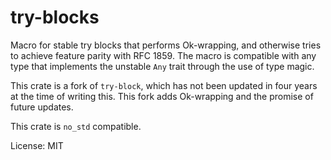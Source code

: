 # try-blocks

Macro for stable try blocks that performs Ok-wrapping, and otherwise tries to
achieve feature parity with RFC 1859. The macro is compatible with any type
that implements the unstable `Any` trait through the use of type magic.

This crate is a fork of `try-block`, which has not been updated in four years at
the time of writing this. This fork adds Ok-wrapping and the promise of future
updates.

This crate is `no_std` compatible.

License: MIT
